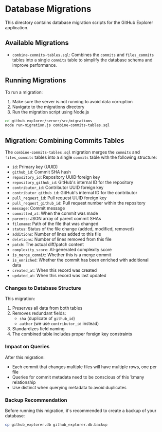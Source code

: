 # Database Migrations

This directory contains database migration scripts for the GitHub Explorer application.

## Available Migrations

- `combine-commits-tables.sql`: Combines the `commits` and `files_commits` tables into a single `commits` table to simplify the database schema and improve performance.

## Running Migrations

To run a migration:

1. Make sure the server is not running to avoid data corruption
2. Navigate to the migrations directory
3. Run the migration script using Node.js

```bash
cd github-explorer/server/src/migrations
node run-migration.js combine-commits-tables.sql
```

## Migration: Combining Commits Tables

The `combine-commits-tables.sql` migration merges the `commits` and `files_commits` tables into a single `commits` table with the following structure:

- `id`: Primary key (UUID)
- `github_id`: Commit SHA hash
- `repository_id`: Repository UUID foreign key
- `repository_github_id`: GitHub's internal ID for the repository
- `contributor_id`: Contributor UUID foreign key
- `contributor_github_id`: GitHub's internal ID for the contributor
- `pull_request_id`: Pull request UUID foreign key
- `pull_request_github_id`: Pull request number within the repository
- `message`: Commit message
- `committed_at`: When the commit was made
- `parents`: JSON array of parent commit SHAs
- `filename`: Path of the file that was changed
- `status`: Status of the file change (added, modified, removed)
- `additions`: Number of lines added to this file
- `deletions`: Number of lines removed from this file
- `patch`: The actual diff/patch content
- `complexity_score`: AI-generated complexity score
- `is_merge_commit`: Whether this is a merge commit
- `is_enriched`: Whether the commit has been enriched with additional data
- `created_at`: When this record was created
- `updated_at`: When this record was last updated

### Changes to Database Structure

This migration:

1. Preserves all data from both tables
2. Removes redundant fields:
   - `sha` (duplicate of `github_id`)
   - `author` (we use `contributor_id` instead)
3. Standardizes field naming
4. The combined table includes proper foreign key constraints

### Impact on Queries

After this migration:

- Each commit that changes multiple files will have multiple rows, one per file
- Queries for commit metadata need to be conscious of this 1:many relationship
- Use distinct when querying metadata to avoid duplicates

### Backup Recommendation

Before running this migration, it's recommended to create a backup of your database:

```bash
cp github_explorer.db github_explorer.db.backup
``` 